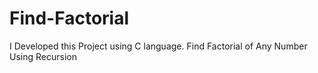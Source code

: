 # Find-Factorial
I Developed this Project using C language. Find Factorial of Any Number Using Recursion

